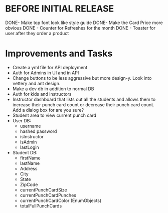# BEFORE INITIAL RELEASE

DONE- Make top font look like style guide
DONE- Make the Card Price more obvious
DONE - Counter for Refreshes for the month
DONE - Toaster for user after they order a product

# Improvements and Tasks

- Create a yml file for API deployment
- Auth for Admins in UI and in API
- Change buttons to be less aggressive but more design-y. Look into vettery and ant design.
- Make a dev db in addition to normal DB
- Auth for kids and instructors
- Instructor dashboard that lists out all the students and allows them to increase their punch card count or decrease their punch card count. Add a dialog box for are you sure?
- Student area to view current punch card
- User DB:
  - username
  - hashed password
  - isInstructor
  - isAdmin
  - lastLogin
- Student DB:
  - firstName
  - lastName
  - Address
  - City
  - State
  - ZipCode
  - currentPunchCardSize
  - currentPunchCardPunches
  - currentPunchCardColor (EnumObjects)
  - totalFullPunchCards
